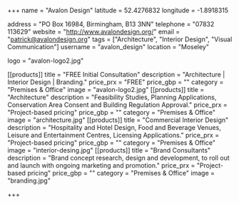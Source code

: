 +++
name = "Avalon Design"
latitude = 52.4276832
longitude = -1.8918315

address = "PO Box 16984, Birmingham, B13 3NN"
telephone = "07832 113629"
website = "http://www.avalondesign.org/"
email = "patrick@avalondesign.org"
tags = ["Architecture", "Interior Design", "Visual Communication"]
username = "avalon_design"
location = "Moseley"

logo = "avalon-logo2.jpg"

[[products]]
  title = "FREE Initial Consultation"
  description = "Architecture | Interior Design | Branding."
  price_prx = "FREE"
  price_gbp = ""
  category = "Premises & Office"
  image = "avalon-logo2.jpg"
[[products]]
  title = "Architecture"
  description = "Feasibility Studies, Planning Applications, Conservation Area Consent and Building Regulation Approval."
  price_prx = "Project-based pricing"
  price_gbp = ""
  category = "Premises & Office"
  image = "architecture.jpg"
[[products]]
  title = "Commercial Interior Design"
  description = "Hospitality and Hotel Design, Food and Beverage Venues, Leisure and Entertainment Centres, Licensing Applications."
  price_prx = "Project-based pricing"
  price_gbp = ""
  category = "Premises & Office"
  image = "interior-desing.jpg"
[[products]]
  title = "Brand Consultants"
  description = "Brand concept research, design and development, to roll out and launch with ongoing marketing and promotion."
  price_prx = "Project-based pricing"
  price_gbp = ""
  category = "Premises & Office"
  image = "branding.jpg"
  
+++
